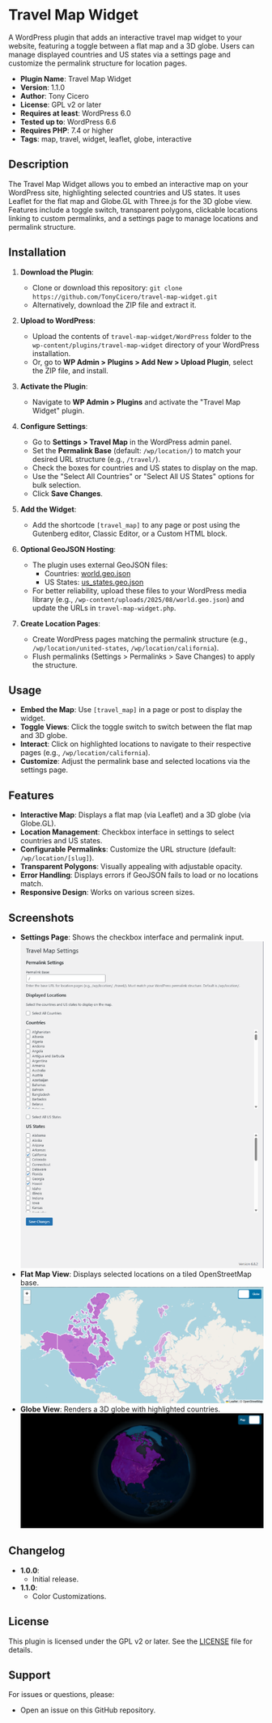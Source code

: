 # Travel Map Widget

A WordPress plugin that adds an interactive travel map widget to your website, featuring a toggle between a flat map and a 3D globe. Users can manage displayed countries and US states via a settings page and customize the permalink structure for location pages.

- **Plugin Name**: Travel Map Widget
- **Version**: 1.1.0
- **Author**: Tony Cicero
- **License**: GPL v2 or later
- **Requires at least**: WordPress 6.0
- **Tested up to**: WordPress 6.6
- **Requires PHP**: 7.4 or higher
- **Tags**: map, travel, widget, leaflet, globe, interactive

## Description

The Travel Map Widget allows you to embed an interactive map on your WordPress site, highlighting selected countries and US states. It uses Leaflet for the flat map and Globe.GL with Three.js for the 3D globe view. Features include a toggle switch, transparent polygons, clickable locations linking to custom permalinks, and a settings page to manage locations and permalink structure.

## Installation

1. **Download the Plugin**:
   - Clone or download this repository: `git clone https://github.com/TonyCicero/travel-map-widget.git`
   - Alternatively, download the ZIP file and extract it.

2. **Upload to WordPress**:
   - Upload the contents of `travel-map-widget/WordPress` folder to the `wp-content/plugins/travel-map-widget` directory of your WordPress installation.
   - Or, go to **WP Admin > Plugins > Add New > Upload Plugin**, select the ZIP file, and install.

3. **Activate the Plugin**:
   - Navigate to **WP Admin > Plugins** and activate the "Travel Map Widget" plugin.

4. **Configure Settings**:
   - Go to **Settings > Travel Map** in the WordPress admin panel.
   - Set the **Permalink Base** (default: `/wp/location/`) to match your desired URL structure (e.g., `/travel/`).
   - Check the boxes for countries and US states to display on the map.
   - Use the "Select All Countries" or "Select All US States" options for bulk selection.
   - Click **Save Changes**.

5. **Add the Widget**:
   - Add the shortcode `[travel_map]` to any page or post using the Gutenberg editor, Classic Editor, or a Custom HTML block.

6. **Optional GeoJSON Hosting**:
   - The plugin uses external GeoJSON files:
     - Countries: [world.geo.json](https://raw.githubusercontent.com/TonyCicero/Travel-Map-Widget/refs/heads/main/world.geo.json)
     - US States: [us_states.geo.json](https://raw.githubusercontent.com/Travel-Map-Widget/refs/heads/main/us_states.geo.json)
   - For better reliability, upload these files to your WordPress media library (e.g., `/wp-content/uploads/2025/08/world.geo.json`) and update the URLs in `travel-map-widget.php`.

7. **Create Location Pages**:
   - Create WordPress pages matching the permalink structure (e.g., `/wp/location/united-states`, `/wp/location/california`).
   - Flush permalinks (Settings > Permalinks > Save Changes) to apply the structure.

## Usage

- **Embed the Map**: Use `[travel_map]` in a page or post to display the widget.
- **Toggle Views**: Click the toggle switch to switch between the flat map and 3D globe.
- **Interact**: Click on highlighted locations to navigate to their respective pages (e.g., `/wp/location/california`).
- **Customize**: Adjust the permalink base and selected locations via the settings page.

## Features

- **Interactive Map**: Displays a flat map (via Leaflet) and a 3D globe (via Globe.GL).
- **Location Management**: Checkbox interface in settings to select countries and US states.
- **Configurable Permalinks**: Customize the URL structure (default: `/wp/location/[slug]`).
- **Transparent Polygons**: Visually appealing with adjustable opacity.
- **Error Handling**: Displays errors if GeoJSON fails to load or no locations match.
- **Responsive Design**: Works on various screen sizes.

## Screenshots

- **Settings Page**: Shows the checkbox interface and permalink input.
  ![Settings Page](assets/settings-page.png)
- **Flat Map View**: Displays selected locations on a tiled OpenStreetMap base.
  ![Flat_Map](assets/flat.png)
- **Globe View**: Renders a 3D globe with highlighted countries.
  ![Globe](assets/globe.png)


## Changelog

- **1.0.0**:
  - Initial release.
- **1.1.0**:
  - Color Customizations.

## License

This plugin is licensed under the GPL v2 or later. See the [LICENSE](LICENSE) file for details.

## Support

For issues or questions, please:
- Open an issue on this GitHub repository.
